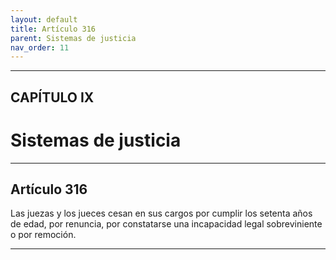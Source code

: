 ```yaml
---
layout: default
title: Artículo 316
parent: Sistemas de justicia
nav_order: 11
---
```


---

## CAPÍTULO IX
# Sistemas de justicia

---

## Artículo 316

Las juezas y los jueces cesan en sus cargos por cumplir los setenta años de edad, por renuncia, por constatarse una incapacidad legal sobreviniente o por remoción.

---
